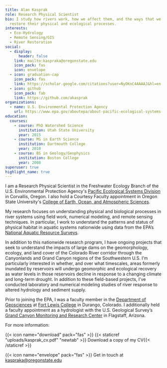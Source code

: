 ```yaml
---
title: Alan Kasprak
role: Research Physical Scientist
bio: I study how rivers work, how we affect them, and the ways that we can
  restore their physical and ecological processes.
interests:
  - Eco-Hydrology
  - Remote Sensing/GIS
  - River Restoration
social:
  - display:
      header: false
    link: mailto:kaspraka@oregonstate.edu
    icon_pack: fas
    icon: envelope
  - icon: graduation-cap
    icon_pack: fas
    link: https://scholar.google.com/citations?user=NyOKnC4AAAAJ&hl=en
  - icon: github
    icon_pack: fab
    link: https://github.com/akasprak
organizations:
  - name: U.S. Environmental Protection Agency
    url: https://www.epa.gov/aboutepa/about-pacific-ecological-systems-division-pesd
education:
  courses:
    - course: PhD Watershed Science
      institution: Utah State University
      year: 2015
    - course: MS in Earth Science
      institution: Dartmouth College
      year: 2010
    - course: BS in Geology/Geophysics
      institution: Boston College
      year: 2008
superuser: true
highlight_name: true
---
```

I am a Research Physical Scientist in the Freshwater Ecology Branch of the U.S. Environmental Protection Agency's [Pacific Ecological Systems Division](https://www.epa.gov/aboutepa/about-pacific-ecological-systems-division-pesd) in Corvallis, Oregon. I also hold a Courtesy Faculty appointment in Oregon State University's [College of Earth, Ocean, and Atmospheric Sciences](https://ceoas.oregonstate.edu/).

My research focuses on understanding physical and biological processes in river systems using field work, numerical modeling, and remote sensing techniques. In particular, I work to understand the patterns and status of physical habitat in aquatic systems nationwide using data from the EPA’s [National Aquatic Resource Surveys](https://www.epa.gov/national-aquatic-resource-surveys). 

In addition to this nationwide research program, I have ongoing projects that seek to understand the impacts of large dams on the geomorphology, ecology, and land cover of the Colorado River corridor through the Canyonlands and Grand Canyon regions of the Southwestern U.S. I’m particularly interested in whether, and over what timescales, areas formerly inundated by reservoirs will undergo geomorphic and ecological recovery as water levels in those reservoirs decline in response to a changing climate and long-term drought. In addition to these field-based projects, I’ve conducted laboratory and numerical modeling studies of river response to altered hydrology and sediment supply.

Prior to joining the EPA, I was a faculty member in the [Department of Geosciences](https://www.fortlewis.edu/academics/schools-departments/departments/geosciences-department/geosciences-home) at [Fort Lewis College](https://www.fortlewis.edu/) in Durango, Colorado. I additionally held a faculty appointment as a hydrologist with the U.S. Geological Survey’s [Grand Canyon Monitoring and Research Center](https://www.usgs.gov/centers/sbsc/about/gcmrc) in Flagstaff, Arizona. 

 For more information:

 {{< icon name="download" pack="fas" >}} {{< staticref "uploads/kasprak_cv.pdf" "newtab" >}} Download a copy of my CV{{< /staticref >}} 

 {{< icon name="envelope" pack="fas" >}} Get in touch at [kaspraka@oregonstate.edu](mailto:kaspraka@oregonstate.edu)